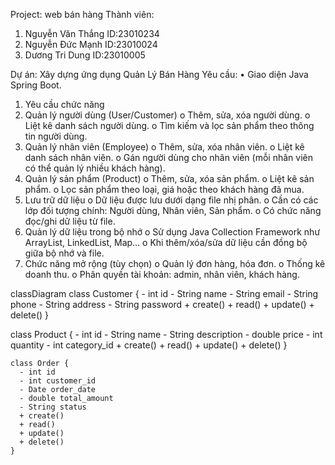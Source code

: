 Project: web bán hàng
Thành viên:
1.	Nguyễn Văn Thắng
ID:23010234
2.	Nguyễn Đức Mạnh
ID:23010024
3.	Dương Tri Dung
ID:23010005

Dự án: Xây dựng ứng dụng Quản Lý Bán Hàng
Yêu cầu:
• Giao diện Java Spring Boot.
1. Yêu cầu chức năng
1.	Quản lý người dùng (User/Customer)
o	Thêm, sửa, xóa người dùng.
o	Liệt kê danh sách người dùng.
o	Tìm kiếm và lọc sản phẩm theo thông tin người dùng.
2.	Quản lý nhân viên (Employee)
o	Thêm, sửa, xóa nhân viên.
o	Liệt kê danh sách nhân viên.
o	Gán người dùng cho nhân viên (mỗi nhân viên có thể quản lý nhiều khách hàng).
3.	Quản lý sản phẩm (Product)
o	Thêm, sửa, xóa sản phẩm.
o	Liệt kê sản phẩm.
o	Lọc sản phẩm theo loại, giá hoặc theo khách hàng đã mua.
4.	Lưu trữ dữ liệu
o	Dữ liệu được lưu dưới dạng file nhị phân.
o	Cần có các lớp đối tượng chính: Người dùng, Nhân viên, Sản phẩm.
o	Có chức năng đọc/ghi dữ liệu từ file.
5.	Quản lý dữ liệu trong bộ nhớ
o	Sử dụng Java Collection Framework như ArrayList, LinkedList, Map…
o	Khi thêm/xóa/sửa dữ liệu cần đồng bộ giữa bộ nhớ và file.
6.	Chức năng mở rộng (tùy chọn)
o	Quản lý đơn hàng, hóa đơn.
o	Thống kê doanh thu.
o	Phân quyền tài khoản: admin, nhân viên, khách hàng.

classDiagram
    class Customer {
      - int id
      - String name
      - String email
      - String phone
      - String address
      - String password
      + create()
      + read()
      + update()
      + delete()
    }

   class Product {
      - int id
      - String name
      - String description
      - double price
      - int quantity
      - int category_id
      + create()
      + read()
      + update()
      + delete()
    }

    class Order {
      - int id
      - int customer_id
      - Date order_date
      - double total_amount
      - String status
      + create()
      + read()
      + update()
      + delete()
    }





